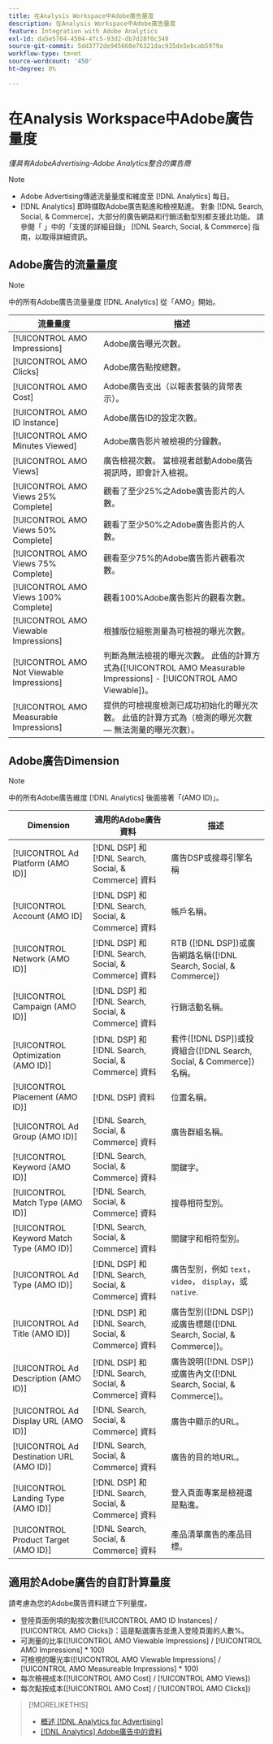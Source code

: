 ```yaml
---
title: 在Analysis Workspace中Adobe廣告量度
description: 在Analysis Workspace中Adobe廣告量度
feature: Integration with Adobe Analytics
exl-id: da5e5704-4504-4fc5-93d2-db7d28f0c349
source-git-commit: 5dd3772de945660e76321dac935de5ebcab5979a
workflow-type: tm+mt
source-wordcount: '450'
ht-degree: 0%

---
```


# 在Analysis Workspace中Adobe廣告量度

*僅具有AdobeAdvertising-Adobe Analytics整合的廣告商*

>[!NOTE]
>
>* Adobe Advertising傳遞流量量度和維度至 [!DNL Analytics] 每日。
>* [!DNL Analytics] 即時擷取Adobe廣告點進和檢視點進。
   > 對象 [!DNL Search, Social, & Commerce]，大部分的廣告網路和行銷活動型別都支援此功能。 請參閱「 」中的「支援的詳細目錄」 [!DNL Search, Social, & Commerce] 指南，以取得詳細資訊。<!-- add link when that's published in ExL -->


## Adobe廣告的流量量度

>[!NOTE]
>
>中的所有Adobe廣告流量量度 [!DNL Analytics] 從「AMO」開始。

| 流量量度 | 描述 |
| -------------- | ----------- |
| [!UICONTROL AMO Impressions] | Adobe廣告曝光次數。 |
| [!UICONTROL AMO Clicks] | Adobe廣告點按總數。 |
| [!UICONTROL AMO Cost] | Adobe廣告支出（以報表套裝的貨幣表示）。 |
| [!UICONTROL AMO ID Instance] | Adobe廣告ID的設定次數。 |
| [!UICONTROL AMO Minutes Viewed] | Adobe廣告影片被檢視的分鐘數。 |
| [!UICONTROL AMO Views] | 廣告檢視次數。 當檢視者啟動Adobe廣告視訊時，即會計入檢視。 |
| [!UICONTROL AMO Views 25% Complete] | 觀看了至少25%之Adobe廣告影片的人數。 |
| [!UICONTROL AMO Views 50% Complete] | 觀看了至少50%之Adobe廣告影片的人數。 |
| [!UICONTROL AMO Views 75% Complete] | 觀看至少75%的Adobe廣告影片觀看次數。 |
| [!UICONTROL AMO Views 100% Complete] | 觀看100%Adobe廣告影片的觀看次數。 |
| [!UICONTROL AMO Viewable Impressions] | 根據版位組態測量為可檢視的曝光次數。 |
| [!UICONTROL AMO Not Viewable Impressions] | 判斷為無法檢視的曝光次數。 此值的計算方式為([!UICONTROL AMO Measurable Impressions] - [!UICONTROL AMO Viewable])。 |
| [!UICONTROL AMO Measurable Impressions] | 提供的可檢視度檢測已成功初始化的曝光次數。 此值的計算方式為（檢測的曝光次數 — 無法測量的曝光次數）。 |

## Adobe廣告Dimension

>[!NOTE]
>
>中的所有Adobe廣告維度 [!DNL Analytics] 後面接著「(AMO ID)」。

| Dimension | 適用的Adobe廣告資料 | 描述 |
| ----------- | ---------- | ---------- |
| [!UICONTROL Ad Platform (AMO ID)] | [!DNL DSP] 和 [!DNL Search, Social, & Commerce] 資料 | 廣告DSP或搜尋引擎名稱 |
| [!UICONTROL Account (AMO ID] | [!DNL DSP] 和 [!DNL Search, Social, & Commerce] 資料 | 帳戶名稱。 |
| [!UICONTROL Network (AMO ID)] | [!DNL DSP] 和 [!DNL Search, Social, & Commerce] 資料 | RTB ([!DNL DSP])或廣告網路名稱([!DNL Search, Social, & Commerce]) |
| [!UICONTROL Campaign (AMO ID)] | [!DNL DSP] 和 [!DNL Search, Social, & Commerce] 資料 | 行銷活動名稱。 |
| [!UICONTROL Optimization (AMO ID)] | [!DNL DSP] 和 [!DNL Search, Social, & Commerce] 資料 | 套件([!DNL DSP])或投資組合([!DNL Search, Social, & Commerce])名稱。 |
| [!UICONTROL Placement (AMO ID)] | [!DNL DSP] 資料 | 位置名稱。 |
| [!UICONTROL Ad Group (AMO ID)] | [!DNL Search, Social, & Commerce] 資料 | 廣告群組名稱。 |
| [!UICONTROL Keyword (AMO ID)] | [!DNL Search, Social, & Commerce] 資料 | 關鍵字。 |
| [!UICONTROL Match Type (AMO ID)] | [!DNL Search, Social, & Commerce] 資料 | 搜尋相符型別。 |
| [!UICONTROL Keyword Match Type (AMO ID)] | [!DNL Search, Social, & Commerce] 資料 | 關鍵字和相符型別。 |
| [!UICONTROL Ad Type (AMO ID)] | [!DNL DSP] 和 [!DNL Search, Social, & Commerce] 資料 | 廣告型別，例如 `text`， `video`， `display`，或 `native`. |
| [!UICONTROL Ad Title (AMO ID)] | [!DNL DSP] 和 [!DNL Search, Social, & Commerce] 資料 | 廣告型別([!DNL DSP])或廣告標題([!DNL Search, Social, & Commerce])。 |
| [!UICONTROL Ad Description (AMO ID)] | [!DNL DSP] 和 [!DNL Search, Social, & Commerce] 資料 | 廣告說明([!DNL DSP])或廣告內文([!DNL Search, Social, & Commerce])。 |
| [!UICONTROL Ad Display URL (AMO ID)] | [!DNL Search, Social, & Commerce] 資料 | 廣告中顯示的URL。 |
| [!UICONTROL Ad Destination URL (AMO ID)] | [!DNL Search, Social, & Commerce] 資料 | 廣告的目的地URL。 |
| [!UICONTROL Landing Type (AMO ID)] | [!DNL DSP] 和 [!DNL Search, Social, & Commerce] 資料 | 登入頁面專案是檢視還是點進。 |
| [!UICONTROL Product Target (AMO ID)] | [!DNL Search, Social, & Commerce] 資料 | 產品清單廣告的產品目標。 |

## 適用於Adobe廣告的自訂計算量度

請考慮為您的Adobe廣告資料建立下列量度。

* 登陸頁面例項的點按次數([!UICONTROL AMO ID Instances] / [!UICONTROL AMO Clicks])：這是點選廣告並進入登陸頁面的人數%。
* 可測量的比率([!UICONTROL AMO Viewable Impressions] / [!UICONTROL AMO Impressions] * 100)
* 可檢視的曝光率([!UICONTROL AMO Viewable Impressions] / [!UICONTROL AMO Measureable Impressions] * 100)
* 每次檢視成本([!UICONTROL AMO Cost] / [!UICONTROL AMO Views])
* 每次點按成本([!UICONTROL AMO Cost] / [!UICONTROL AMO Clicks])

>[!MORELIKETHIS]
>
>* [概述 [!DNL Analytics for Advertising]](overview.md)
>* [[!DNL Analytics] Adobe廣告中的資料](/help/integrations/analytics/analytics-data-in-advertising.md)

